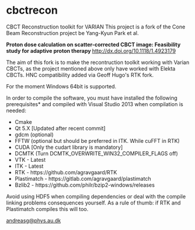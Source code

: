 # cbctrecon
CBCT Reconstruction toolkit for VARIAN
This project is a fork of the Cone Beam Reconstruction project be Yang-Kyun Park et al.

<b>Proton dose calculation on scatter-corrected CBCT image: Feasibility study for adaptive proton therapy </b>
http://dx.doi.org/10.1118/1.4923179

The aim of this fork is to make the recontruction toolkit working with Varian CBCTs, as the project mentioned above only have worked with Elekta CBCTs.
HNC compatibility added via Geoff Hugo's RTK fork.

For the moment Windows 64bit is supported.

In order to compile the software, you must have installed the following prerequisites* and compiled with Visual Studio 2013 when compilation is needed:

<ul>
  <li>Cmake </li>
  <li>Qt 5.X [Updated after recent commit]</li>
  <li>gdcm (optional)</li>
  <li>FFTW (optional but should be preferred in ITK. While cuFFT in RTK)</li>
  <li>CUDA [Only the cudart library is mandatory]</li>
  <li>DCMTK (Turn DCMTK_OVERWRITE_WIN32_COMPILER_FLAGS off)</li>
  <li>VTK - Latest</li>
  <li>ITK - Latest</li>
  <li>RTK -  https://github.com/agravgaard/RTK</li>
  <li>Plastimatch -  https://gitlab.com/agravgaard/plastimatch</li>
  <li>Bzlib2 - https://github.com/philr/bzip2-windows/releases </li>
</ul>

Avoid using HDF5 when compiling dependencies or deal with the compile linking problems consequences yourself.
As a rule of thumb: if RTK and Plastimatch compiles this will too.

andreasg@phys.au.dk
